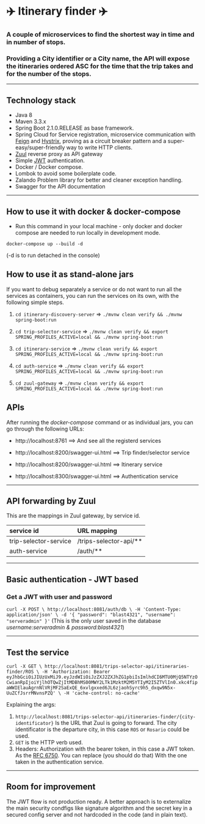 ✈️ Itinerary finder ✈️
======================================================================================
### A couple of microservices to find the shortest way in time and in number of stops.

### Providing a City identifier or a City name, the API will expose the itineraries ordered ASC for the time that the trip takes and for the number of the stops.

------------------------------------------------------------------------------------

## Technology stack
* Java 8
* Maven 3.3.x
* Spring Boot 2.1.0.RELEASE as base framework.
* Spring Cloud for Service registration, microservice communication with [Feign](https://github.com/OpenFeign/feign) and [Hystrix](https://github.com/Netflix/Hystrix), proving as a circuit breaker pattern and a super-easy/super-friendly way to write HTTP clients.
* [Zuul](https://github.com/Netflix/zuul) reverse proxy as API gateway
* Simple [JWT](https://jwt.io) authentication.
* Docker / Docker compose.
* Lombok to avoid some boilerplate code.
* Zalando Problem library for better and cleaner exception handling.
* Swagger for the API documentation


------------------------------------------------------------------------------------


## How to use it with docker & docker-compose
- Run this command in your local machine - only docker and docker compose are needed to run locally in development mode.

`docker-compose up --build -d` 


(-d is to run detached in the console)


## How to use it as stand-alone jars
If you want to debug separately a service or do not want to run all the services as containers, you can run the services on its own, with the following simple steps.

1) `cd itinerary-discovery-server` => `./mvnw clean verify && ./mvnw spring-boot:run`

2) `cd trip-selector-service` => `./mvnw clean verify && export SPRING_PROFILES_ACTIVE=local && ./mvnw spring-boot:run`

3) `cd itinerary-service` => `./mvnw clean verify && export SPRING_PROFILES_ACTIVE=local && ./mvnw spring-boot:run`

4) `cd auth-service` => `./mvnw clean verify && export SPRING_PROFILES_ACTIVE=local && ./mvnw spring-boot:run`

5) `cd zuul-gateway` => `./mvnw clean verify && export SPRING_PROFILES_ACTIVE=local && ./mvnw spring-boot:run`


## APIs

After running the *docker-compose* command or as individual jars, you can go through the following URLs:

- http://localhost:8761 ==> And see all the registerd services

- http://localhost:8200/swagger-ui.html ==> Trip finder/selector service

- http://localhost:8200/swagger-ui.html ==> Itinerary service

- http://localhost:8300/swagger-ui.html ==> Authentication service

------------------------------------------------------------------------------------
## API forwarding by Zuul

This are the mappings in Zuul gateway, by service id.

| service id             | URL mapping            |
| :--------------------- | :--------------------- |
| trip-selector-service  | /trips-selector-api/** |
| auth-service           | /auth/**               |

------------------------------------------------------------------------------------

## Basic authentication - JWT based

### Get a JWT with user and password
``
curl -X POST \
  http://localhost:8081/auth/db \
  -H 'Content-Type: application/json' \
  -d '{
  "password": "blast4321",
  "username": "serveradmin"
}'
``
(This is the only user saved in the database *username:serveradmin & password:blast4321*)


------------------------------------------------------------------------------------

## Test the service

``
curl -X GET \
  http://localhost:8081/trips-selector-api/itineraries-finder/ROS \
  -H 'Authorization: Bearer eyJhbGciOiJIUzUxMiJ9.eyJzdWIiOiJzZXJ2ZXJhZG1pbiIsImlhdCI6MTU0MjQ5NTYzOCwianRpIjoiYjlhOTQwZjItMDBhMS00MWY2LTk1MzktM2M5YTIyM2I5ZTVlIn0.xkc4fipaWWIElauAgrnNlVRjMF2SaExQE_6xvlgxxed6JL6zjaohSyrc9h5_dxqw9N5x-UuZCfJsrrMNvnsPZQ' \
  -H 'cache-control: no-cache'
``

Explaining the args:

1) `http://localhost:8081/trips-selector-api/itineraries-finder/{city-identificator}` Is the URL that Zuul is going to forward. The city identificator is the departure city, in this case `ROS` or `Rosario` could be used.
2) `GET` is the HTTP verb used.
3) Headers: Authorization with the bearer token, in this case a JWT token. As the [RFC 6750](https://tools.ietf.org/html/rfc6750). You can replace (you should do that) With the one taken in the authentication service.

------------------------------------------------------------------------------------

## Room for improvement

The JWT flow is not production ready. 
A better approach is to externalize the main security condfigs like signature algorithm and the secret key in a secured config server and not hardcoded in the code (and in plain text).


